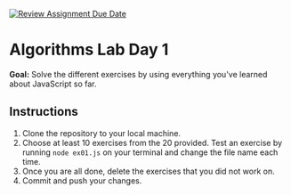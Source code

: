 [![Review Assignment Due Date](https://classroom.github.com/assets/deadline-readme-button-22041afd0340ce965d47ae6ef1cefeee28c7c493a6346c4f15d667ab976d596c.svg)](https://classroom.github.com/a/W6mTftrf)
# Algorithms Lab Day 1

**Goal:** Solve the different exercises by using everything you've learned about JavaScript so far.

## Instructions

1. Clone the repository to your local machine.
2. Choose at least 10 exercises from the 20 provided. Test an exercise by running `node ex01.js` on your terminal and change the file name each time.
3. Once you are all done, delete the exercises that you did not work on.
4. Commit and push your changes.
